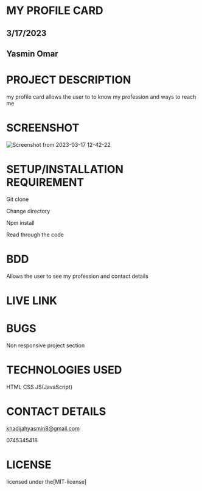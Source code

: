 # MY PROFILE CARD

## 3/17/2023

## Yasmin Omar

# PROJECT DESCRIPTION
my profile card allows the user to to know my profession and ways to reach me

# SCREENSHOT
![Screenshot from 2023-03-17 12-42-22](https://user-images.githubusercontent.com/125015290/225869284-ef7b6e2f-524e-47dd-81b0-2c2db19194ae.png)

# SETUP/INSTALLATION REQUIREMENT
Git clone 

Change directory

Npm install

Read through the code

# BDD
Allows the user to see my profession and contact details

# LIVE LINK


# BUGS
Non responsive project section

# TECHNOLOGIES USED
HTML
CSS
JS(JavaScript)
 
# CONTACT DETAILS
khadijahyasmin8@gmail.com

0745345418

# LICENSE
licensed under the[MIT-license]